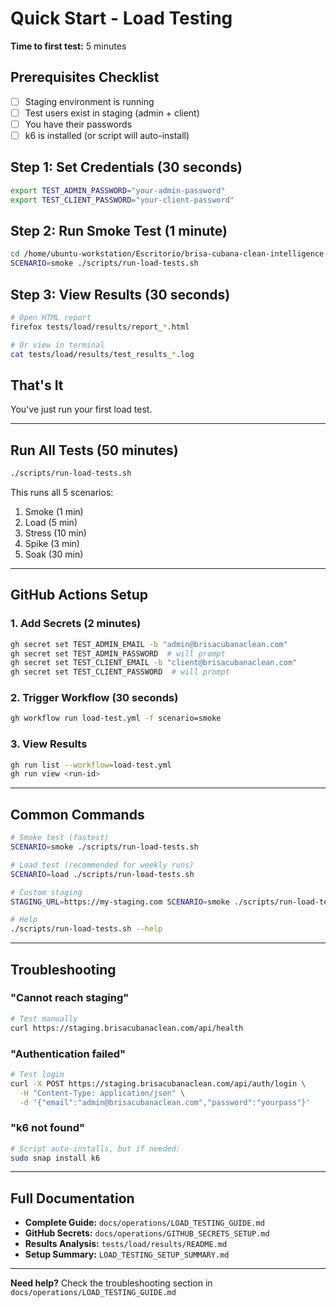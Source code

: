# Quick Start - Load Testing

**Time to first test:** 5 minutes

## Prerequisites Checklist

- [ ] Staging environment is running
- [ ] Test users exist in staging (admin + client)
- [ ] You have their passwords
- [ ] k6 is installed (or script will auto-install)

## Step 1: Set Credentials (30 seconds)

```bash
export TEST_ADMIN_PASSWORD="your-admin-password"
export TEST_CLIENT_PASSWORD="your-client-password"
```

## Step 2: Run Smoke Test (1 minute)

```bash
cd /home/ubuntu-workstation/Escritorio/brisa-cubana-clean-intelligence
SCENARIO=smoke ./scripts/run-load-tests.sh
```

## Step 3: View Results (30 seconds)

```bash
# Open HTML report
firefox tests/load/results/report_*.html

# Or view in terminal
cat tests/load/results/test_results_*.log
```

## That's It

You've just run your first load test.

---

## Run All Tests (50 minutes)

```bash
./scripts/run-load-tests.sh
```

This runs all 5 scenarios:

1. Smoke (1 min)
2. Load (5 min)
3. Stress (10 min)
4. Spike (3 min)
5. Soak (30 min)

---

## GitHub Actions Setup

### 1. Add Secrets (2 minutes)

```bash
gh secret set TEST_ADMIN_EMAIL -b "admin@brisacubanaclean.com"
gh secret set TEST_ADMIN_PASSWORD  # will prompt
gh secret set TEST_CLIENT_EMAIL -b "client@brisacubanaclean.com"
gh secret set TEST_CLIENT_PASSWORD  # will prompt
```

### 2. Trigger Workflow (30 seconds)

```bash
gh workflow run load-test.yml -f scenario=smoke
```

### 3. View Results

```bash
gh run list --workflow=load-test.yml
gh run view <run-id>
```

---

## Common Commands

```bash
# Smoke test (fastest)
SCENARIO=smoke ./scripts/run-load-tests.sh

# Load test (recommended for weekly runs)
SCENARIO=load ./scripts/run-load-tests.sh

# Custom staging
STAGING_URL=https://my-staging.com SCENARIO=smoke ./scripts/run-load-tests.sh

# Help
./scripts/run-load-tests.sh --help
```

---

## Troubleshooting

### "Cannot reach staging"

```bash
# Test manually
curl https://staging.brisacubanaclean.com/api/health
```

### "Authentication failed"

```bash
# Test login
curl -X POST https://staging.brisacubanaclean.com/api/auth/login \
  -H "Content-Type: application/json" \
  -d '{"email":"admin@brisacubanaclean.com","password":"yourpass"}'
```

### "k6 not found"

```bash
# Script auto-installs, but if needed:
sudo snap install k6
```

---

## Full Documentation

- **Complete Guide:** `docs/operations/LOAD_TESTING_GUIDE.md`
- **GitHub Secrets:** `docs/operations/GITHUB_SECRETS_SETUP.md`
- **Results Analysis:** `tests/load/results/README.md`
- **Setup Summary:** `LOAD_TESTING_SETUP_SUMMARY.md`

---

**Need help?** Check the troubleshooting section in `docs/operations/LOAD_TESTING_GUIDE.md`
